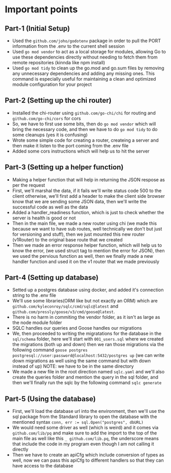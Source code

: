 # Important points

## Part-1 (Initial Setup)

- Used the `github.com/joho/godotenv` package in order to pull the PORT information from the .env to the current shell session
- Used `go mod vendor` to act as a local storage for modules, allowing Go to use these dependencies directly without needing to fetch them from remote repositories (kinnda like npm install)
- Used `go mod tidy` to clean up the go.mod and go.sum files by removing any unnecessary dependencies and adding any missing ones. This command is especially useful for maintaining a clean and optimized module configuration for your project

## Part-2 (Setting up the chi router)

- Installed the chi-router using `github.com/go-chi/chi` for routing and `github.com/go-chi/cors` for cors
- So, we have to first use some bits, then do `go mod vendor` which will bring the necessary code, and then we have to do `go mod tidy` to do some cleanups (yes it is confusing)
- Wrote some simple code for creating a router, createing a server and then make it listen to the port coming from the .env file
- Added some cors instructions which will help us to hit the server

## Part-3 (Setting up a helper function)

- Making a helper function that will help in returning the JSON respose as per the request
- First, we'll marshal the data, if it fails we'll write status code 500 to the client otherwise, we'll first add a header to make the client side browser know that we are sending some JSON data, then we'll write the successful code as well as the data
- Added a handler_readiness function, which is just to check whether the server is health is good or not
- Then in the main file, we made a new router using chi (we made this because we want to have sub routes, well technically we don't but just for versioning and stuff), then we just mounted this new router (v1Router) to the original base route that we created
- Then we made an error response helper function, which will help us to know the error, (we used struct tag to mention the error for JSON), then we used the pervious function as well, then we finally made a new handler function and used it on the v1 router that we made previously

## Part-4 (Setting up database)

- Setted up a postgres database using docker, and added it's connection string to the .env file
- We'll use some libraries(ORM like but not exactly an ORM) which are `github.com/kyleconroy/sqlc/cmd/sqlc@latest` and `github.com/pressly/goose/v3/cmd/goose@latest`.
- There is no harm in commiting the vendor folder, as it isn't as large as the node module folder
- SQLC handles our queries and Goose handles our migrations
- We, then proceeded to writing the migratations for the database in the `sql/schema` folder, here we'll start with `001_users.sql` where we created the migrations (both up and down) then we ran those migrations via the following command `goose postgres postgresql://user:password@localhost:5432/postgres up` (we can write down migrations as well using the same command but with down instead of up) NOTE: we have to be in the same directory
- We made a new file in the root direction named `sqlc.yaml` and we'll also create the queries folder and mention the query in the sql folder, and then we'll finally run the sqlc by the following command `sqlc generate`

## Part-5 (Using the database)

- First, we'll load the database url into the environment, then we'll use the sql package from the Standard library to open the database with the mentioned syntax `conn, err := sql.Open("postgres", dbURL)`
- We would need some driver as well (which is weird) and it comes via `github.com/lib/pq` and make sure to add the import to the top of the main file as well like this `_ github.com/lib.pq`, the underscore means that include the code in my program even though I am not calling it directly
- Then we have to create an apiCfg which include conversion of types as well, now we can pass this apiCfg to different handlers so that they can have access to the database